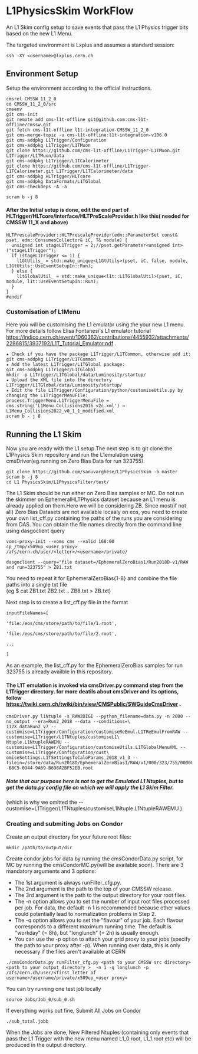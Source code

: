 # L1PhysicsSkim WorkFlow
An L1 Skim config setup to save events that  pass the L1 Physics trigger bits based on the new L1 Menu.  

The targeted environment is Lxplus and assumes a standard session:
```
ssh -XY <username>@lxplus.cern.ch
```

## Environment Setup
Setup the environment according to the official instructions.
```
cmsrel CMSSW_11_2_0
cd CMSSW_11_2_0/src
cmsenv
git cms-init
git remote add cms-l1t-offline git@github.com:cms-l1t-offline/cmssw.git
git fetch cms-l1t-offline l1t-integration-CMSSW_11_2_0
git cms-merge-topic -u cms-l1t-offline:l1t-integration-v106.0
git cms-addpkg L1Trigger/Configuration
git cms-addpkg L1Trigger/L1TMuon
git clone https://github.com/cms-l1t-offline/L1Trigger-L1TMuon.git L1Trigger/L1TMuon/data
git cms-addpkg L1Trigger/L1TCalorimeter
git clone https://github.com/cms-l1t-offline/L1Trigger-L1TCalorimeter.git L1Trigger/L1TCalorimeter/data
git cms-addpkg HLTrigger/HLTcore
git cms-addpkg DataFormats/L1TGlobal
git cms-checkdeps -A -a

scram b -j 8

```
#### After the Initial setup is done, edit the end part of HLTrigger/HLTcore/interface/HLTPreScaleProvider.h like this( needed for CMSSW 11_X and above)

```
HLTPrescaleProvider::HLTPrescaleProvider(edm::ParameterSet const& pset, edm::ConsumesCollector& iC, T& module) {
  unsigned int stageL1Trigger = 2;//pset.getParameter<unsigned int>("stageL1Trigger");                                             
  if (stageL1Trigger <= 1) {
    l1GtUtils_ = std::make_unique<L1GtUtils>(pset, iC, false, module, L1GtUtils::UseEventSetupIn::Run);
  } else {
    l1tGlobalUtil_ = std::make_unique<l1t::L1TGlobalUtil>(pset, iC, module, l1t::UseEventSetupIn::Run);
  }
}
#endif
```
### Customisation of L1Menu 
Here you will be customising the L1 emulator using the your new L1 menu. For more details follow Elisa Fontanesi's L1 emulator tutorial https://indico.cern.ch/event/1060362/contributions/4455932/attachments/2286815/3937192/L1T_Tutorial_Emulator.pdf .
```
★ Check if you have the package L1Trigger/L1TCommon, otherwise add it:
git cms-addpkg L1Trigger/L1TCommon
★ Add the latest L1Trigger/L1TGlobal package:
git cms-addpkg L1Trigger/L1TGlobal
mkdir -p L1Trigger/L1TGlobal/data/Luminosity/startup/
★ Upload the XML file into the directory L1Trigger/L1TGlobal/data/Luminosity/startup/
★ Edit the file L1Trigger/Configuration/python/customiseUtils.py by changing the L1TriggerMenuFile:
process.TriggerMenu.L1TriggerMenuFile = cms.string('L1Menu_Collisions2016_v2c.xml') → L1Menu_Collisions2022_v0_1_1_modified.xml
scram b - j 8
```
## Running the L1 Skim  

 Now you are ready with the L1 setup.The next step is to git clone the L1Physics Skim repository and run the L1emulation using cmsDriver(eg.running on Zero Bias Data for run 323755).
```
git clone https://github.com/sanuvarghese/L1PhysicsSkim -b master
scram b -j 8
cd L1 PhysicsSkim/L1PhysicsFilter/test/
```  
The L1 Skim should be run either on Zero Bias samples or MC. Do not run the skimmer on EphemeralHLTPhysics dataset because an L1 menu is already applied on them.Here we will be considering ZB. Since most(if not all) Zero Bias Datasets are not available locaaly on eos, you need to create your own list_cff.py containing the paths of the runs you are considering from DAS. You can obtain the file names directly from the command line using dasgoclient query
```
voms-proxy-init --voms cms --valid 168:00
cp /tmp/x509up_<user proxy> /afs/cern.ch/user/<letter>/<username>/private/  

dasgoclient --query="file dataset=/EphemeralZeroBias1/Run2018D-v1/RAW and run=323755" > ZB1.txt
```  
You need to repeat it for EphemeralZeroBias{1-8} and combine the file paths into a single txt file   
(eg $ cat ZB1.txt ZB2.txt .. ZB8.txt > ZB.txt)  

Next step is to create a list_cff.py file in the format
```
inputFileNames=[

'file:/eos/cms/store/path/to/file/1.root',

'file:/eos/cms/store/path/to/file/2.root',

...

]
```
As an example, the list_cff.py for the EphemeralZeroBias samples for run 323755 is already availble in this repository. 

#### The L1T emulation is invoked via cmsDriver.py command step from the L1Trigger directory. for more deatils about cmsDriver and its options, follow https://twiki.cern.ch/twiki/bin/view/CMSPublic/SWGuideCmsDriver .
```
cmsDriver.py l1Ntuple -s RAW2DIGI --python_filename=data.py -n 2000 --no_output --era=Run2_2018 --data --conditions=\
112X_dataRun2_v7 --customise=L1Trigger/Configuration/customiseReEmul.L1TReEmulFromRAW --customise=L1Trigger/L1TNtuples/customiseL1\
Ntuple.L1NtupleRAWEMU --customise=L1Trigger/Configuration/customiseUtils.L1TGlobalMenuXML --customise=L1Trigger/Configuration/cust\
omiseSettings.L1TSettingsToCaloParams_2018_v1_3 --filein=/store/data/Run2018D/EphemeralZeroBias1/RAW/v1/000/323/755/00000/08D7B1A7\
-B8C5-0944-9A69-B698A2BF52EB.root 
```  
##### Note that our purpose here is not to get the Emulated L1 Ntuples, but to get the data.py config file on which we will apply the L1 Skim Filter.  
(which is why we omitted the --customise=L1Trigger/L1TNtuples/customiseL1Ntuple.L1NtupleRAWEMU ).
### Creating and submiting Jobs on Condor

Create an output directory for your future root files:  
```
mkdir /path/to/output/dir
```
Create condor jobs for data by running the cmsCondorData.py script, for MC by running the cmsCondorMC.py(will be available soon). There are 3 mandatory arguments and 3 options:
- The 1st argument is always runFilter_cfg.py.
- The 2nd argument is the path to the top of your CMSSW release.
- The 3rd argument is the path to the output directory for your root files.
- The -n option allows you to set the number of input root files processed per job. For data, the default -n 1 is recommended because other values could potentially lead to normalization problems in Step 2.
- The -q option allows you to set the "flavour" of your job. Each flavour corresponds to a different maximum running time. The default is "workday" (= 8h), but "longlunch" (= 2h) is usually enough.
- You can use the -p option to attach your grid proxy to your jobs (specify the path to your proxy after -p). When running over data, this is only necessary if the files aren't available at CERN  

```
./cmsCondorData.py runFilter_cfg.py <path to your CMSSW src directory> <path to your output directory >  -n 1 -q longlunch -p /afs/cern.ch/user/<first letter of username>/username/private/x509up_<user proxy>
```
You can try running one test job locally
```
source Jobs/Job_0/sub_0.sh
```
If everything works out fine, Submit All Jobs on Condor

```
./sub_total.jobb

```
When the Jobs are done, New Filtered Ntuples (containing only events that pass the L1 Trigger with the new menu named L1_0.root, L1_1.root etc) will be produced in the output directory.








